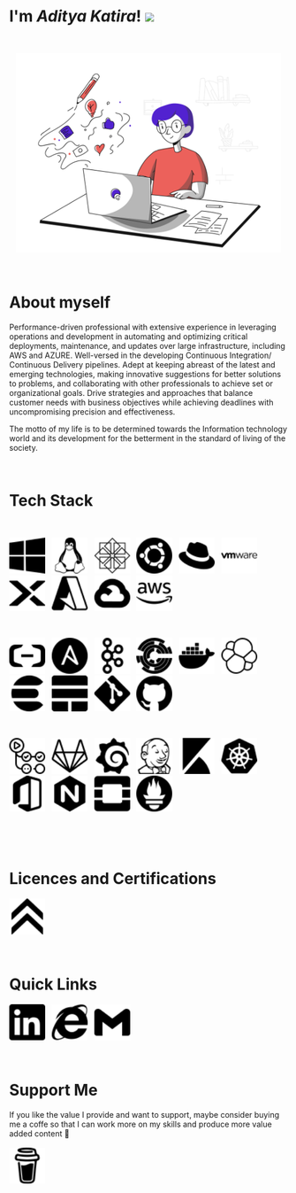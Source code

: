 # I'm ***Aditya Katira***! <img src="https://raw.githubusercontent.com/MartinHeinz/MartinHeinz/master/wave.gif" height="21">

&nbsp;

<p align="center">
    <img src="SVG\Blogging Minimalistic\Blogging Minimalistic\blogging.svg" width="480px"/>
</p>

&nbsp;

# About myself

Performance-driven professional with extensive experience in leveraging operations and development in automating and optimizing critical deployments, maintenance, and updates over large infrastructure, including AWS and AZURE. Well-versed in the developing Continuous Integration/ Continuous Delivery pipelines. Adept at keeping abreast of the latest and emerging technologies, making innovative suggestions for better solutions to problems, and collaborating with other professionals to achieve set or organizational goals. Drive strategies and approaches that balance customer needs with business objectives while achieving deadlines with uncompromising precision and effectiveness.

The motto of my life is to be determined towards the Information technology world and its development for the betterment in the standard of living of the society.

&nbsp;
# Tech Stack

<br>

<a href=""><td align="center" width="140" height="112.43"><img src="SVG/windows.svg" width="65px"/></a>&nbsp;&nbsp;
<a href=""><td align="center" width="140" height="112.43"><img src="SVG/linux.svg" width="65px"/></a>&nbsp;&nbsp;
<a href=""><td align="center" width="140" height="112.43"><img src="SVG/centos.svg" width="65px"/></a>&nbsp;&nbsp;
<a href=""><td align="center" width="140" height="112.43"><img src="SVG/ubuntu.svg" width="65px"/></a>&nbsp;&nbsp;
<a href=""><td align="center" width="140" height="112.43"><img src="SVG/redhat.svg" width="65px"/></a>&nbsp;&nbsp;
<a href=""><td align="center" width="140" height="112.43"><img src="SVG/vmware.svg" width="65px"/></a>&nbsp;&nbsp;
<a href=""><td align="center" width="140" height="112.43"><img src="SVG/nutanix.svg" width="65px"/></a>&nbsp;&nbsp;
<a href=""><td align="center" width="140" height="112.43"><img src="SVG/microsoftazure.svg" width="65px"/></a>&nbsp;&nbsp;
<a href=""><td align="center" width="140" height="112.43"><img src="SVG/googlecloud.svg" width="65px"/></a>&nbsp;&nbsp;
<a href=""><td align="center" width="140" height="112.43"><img src="SVG/amazonaws.svg" width="65px"/></a>&nbsp;&nbsp;

&nbsp;

<a href=""><td align="center" width="140" height="112.43"><img src="SVG/alibabacloud.svg" width="65px"/></a>&nbsp;&nbsp;
<a href=""><td align="center" width="140" height="112.43"><img src="SVG/ansible.svg" width="65px"/></a>&nbsp;&nbsp;
<a href=""><td align="center" width="140" height="112.43"><img src="SVG/apachekafka.svg" width="65px"/></a>&nbsp;&nbsp;
<a href=""><td align="center" width="140" height="112.43"><img src="SVG/chef.svg" width="65px"/></a>&nbsp;&nbsp;
<a href=""><td align="center" width="140" height="112.43"><img src="SVG/docker.svg" width="65px"/></a>&nbsp;&nbsp;
<a href=""><td align="center" width="140" height="112.43"><img src="SVG/elastic.svg" width="65px"/></a>&nbsp;&nbsp;
<a href=""><td align="center" width="140" height="112.43"><img src="SVG/elasticsearch.svg" width="65px"/></a>&nbsp;&nbsp;
<a href=""><td align="center" width="140" height="112.43"><img src="SVG/elasticstack.svg" width="65px"/></a>&nbsp;&nbsp;
<a href=""><td align="center" width="140" height="112.43"><img src="SVG/git.svg" width="65px"/></a>&nbsp;&nbsp;
<a href=""><td align="center" width="140" height="112.43"><img src="SVG/github.svg" width="65px"/></a>&nbsp;&nbsp;

&nbsp;

<a href=""><td align="center" width="140" height="112.43"><img src="SVG/githubactions.svg" width="65px"/></a>&nbsp;&nbsp;
<a href=""><td align="center" width="140" height="112.43"><img src="SVG/gitlab.svg" width="65px"/></a>&nbsp;&nbsp;
<a href=""><td align="center" width="140" height="112.43"><img src="SVG/grafana.svg" width="65px"/></a>&nbsp;&nbsp;
<a href=""><td align="center" width="140" height="112.43"><img src="SVG/jenkins.svg" width="65px"/></a>&nbsp;&nbsp;
<a href=""><td align="center" width="140" height="112.43"><img src="SVG/kibana.svg" width="65px"/></a>&nbsp;&nbsp;
<a href=""><td align="center" width="140" height="112.43"><img src="SVG/kubernetes.svg" width="65px"/></a>&nbsp;&nbsp;
<a href=""><td align="center" width="140" height="112.43"><img src="SVG/microsoftoffice.svg" width="65px"/></a>&nbsp;&nbsp;
<a href=""><td align="center" width="140" height="112.43"><img src="SVG/nginx.svg" width="65px"/></a>&nbsp;&nbsp;
<a href=""><td align="center" width="140" height="112.43"><img src="SVG/openstack.svg" width="65px"/></a>&nbsp;&nbsp;
<a href=""><td align="center" width="140" height="112.43"><img src="SVG/prometheus.svg" width="65px"/></a>&nbsp;&nbsp;



<br>

&nbsp;

# Licences and Certifications

<a href="https://www.credly.com/users/aditya-katira"><td align="center" width="140" height="112.43">
                <img src="SVG/acclaim.svg" width="65px"/></a>&nbsp;&nbsp;          
                                    
                          

&nbsp;

# Quick Links

<a href="https://www.linkedin.com/in/adityakatira/"><td align="center" width="140" height="112.43">
                <img src="SVG/linkedin.svg" width="65px"/></a>&nbsp;&nbsp;
<a href="https://adityakatira.com"><td align="center" width="140" height="112.43">
                <img src="SVG/internetexplorer.svg" width="65px"/></a>&nbsp;&nbsp;
<a href="mailto:adityakatira28@gmail.com"><td align="center" width="140" height="112.43">
                <img src="SVG/gmail.svg" width="65px"/></a>&nbsp;&nbsp;


&nbsp;
# Support Me

If you like the value I provide and want to support, maybe consider buying me a coffe so that I can work more on my skills and produce more value added content 🙌
<br><br>
<a href="https://www.buymeacoffee.com/AdityaKatira"><td align="center" width="140" height="112.43">
                <img src="SVG/buymeacoffee.svg" width="65px"/></a>









